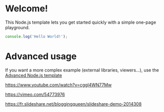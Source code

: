 # Welcome!

This Node.js template lets you get started quickly with a simple one-page playground.

```javascript runnable
console.log('Hello World!');
```

# Advanced usage

If you want a more complex example (external libraries, viewers...), use the [Advanced Node.js template](https://tech.io/select-repo/442)

https://www.youtube.com/watch?v=cggl4WN77Mw

https://vimeo.com/54773976

https://fr.slideshare.net/bloggingqueen/slideshare-demo-2014308
